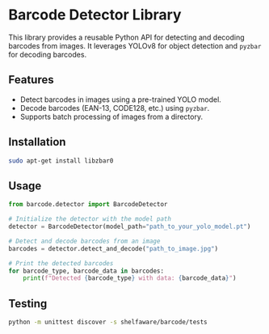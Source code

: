 # Barcode Detector Library

This library provides a reusable Python API for detecting and decoding barcodes from images. It leverages YOLOv8 for object detection and `pyzbar` for decoding barcodes.

## Features

- Detect barcodes in images using a pre-trained YOLO model.
- Decode barcodes (EAN-13, CODE128, etc.) using `pyzbar`.
- Supports batch processing of images from a directory.

## Installation

```sh
sudo apt-get install libzbar0
```

## Usage

```python
from barcode.detector import BarcodeDetector

# Initialize the detector with the model path
detector = BarcodeDetector(model_path="path_to_your_yolo_model.pt")

# Detect and decode barcodes from an image
barcodes = detector.detect_and_decode("path_to_image.jpg")

# Print the detected barcodes
for barcode_type, barcode_data in barcodes:
    print(f"Detected {barcode_type} with data: {barcode_data}")

```

## Testing

```sh
python -m unittest discover -s shelfaware/barcode/tests
```